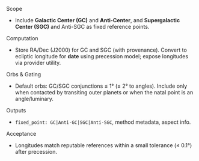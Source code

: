 <!-- >>> AUTO-GEN BEGIN: Galactic Points v1.0 (instructions) -->
Scope
- Include **Galactic Center (GC)** and **Anti-Center**, and **Supergalactic Center (SGC)** and Anti-SGC as fixed reference points.

Computation
- Store RA/Dec (J2000) for GC and SGC (with provenance). Convert to ecliptic longitude for **date** using precession model; expose longitudes via provider utility.

Orbs & Gating
- Default orbs: GC/SGC conjunctions ≤ 1° (≤ 2° to angles). Include only when contacted by transiting outer planets or when the natal point is an angle/luminary.

Outputs
- `fixed_point: GC|Anti-GC|SGC|Anti-SGC`, method metadata, aspect info.

Acceptance
- Longitudes match reputable references within a small tolerance (≤ 0.1°) after precession.
<!-- >>> AUTO-GEN END: Galactic Points v1.0 (instructions) -->
